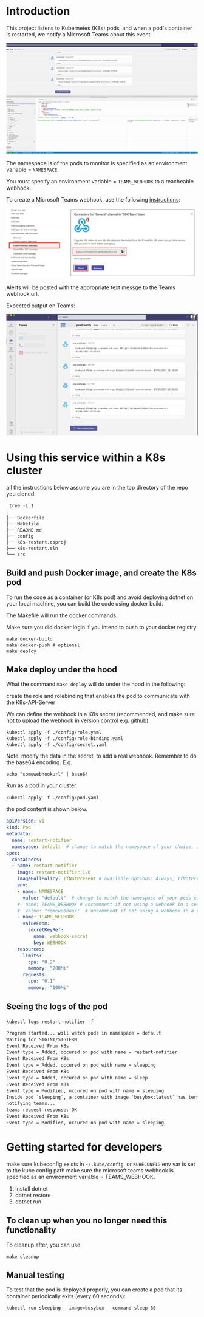 # Introduction 

This project listens to Kubernetes (K8s) pods, and when a pod's container is restarted, we notify a Microsoft Teams about this event. 

![demo](./media/k8s-to-teams.gif)

The namespace is of the pods to monitor is specified as an environment variable = `NAMESPACE`. 

You must specify an environment variable = `TEAMS_WEBHOOK` to a reacheable webhook.

To create a Microsoft Teams webhook, use the following [instructions](https://docs.microsoft.com/en-us/microsoftteams/platform/webhooks-and-connectors/how-to/add-incoming-webhook#:~:text=The%20webhook%20is%20available%20in%20the%20Teams%20channel):

[![Webhook](./media/teams-incoming-webhook.png)](https://docs.microsoft.com/en-us/microsoftteams/platform/webhooks-and-connectors/how-to/add-incoming-webhook#:~:text=The%20webhook%20is%20available%20in%20the%20Teams%20channel)

Alerts will be posted with the appropriate text messge to the Teams webhook url.

Expected output on Teams:

![Teams](./media/restart.png) 

# Using this service within a K8s cluster

all the instructions below assume you are in the top directory of the repo you cloned.

```
 tree -L 1
.
├── Dockerfile
├── Makefile
├── README.md
├── config
├── k8s-restart.csproj
├── k8s-restart.sln
└── src
```

## Build and push Docker image, and create the K8s pod

To run the code as a container (or K8s pod) and avoid deploying dotnet on your local machine, you can build the code using docker build.

The Makefile will run the docker commands.

Make sure you did docker login if you intend to push to your docker registry

```shell
make docker-build
make docker-push # optional
make deploy
```

## Make deploy under the hood

What the command `make deploy` will do under the hood in the following:

create the role and rolebinding that enables the pod to communicate with the K8s-API-Server

We can define the webhook in a K8s secret (recommended, and make sure not to upload the webhook in version control e.g. github)

```shell
kubectl apply -f ./config/role.yaml
kubectl apply -f ./config/role-binding.yaml
kubectl apply -f ./config/secret.yaml
```

Note: modify the data in the secret, to add a real webhook. Remember to do the  base64 encoding. E.g.

```
echo "somewebhookurl" | base64
```

Run as a pod in your cluster

`kubectl apply -f ./config/pod.yaml`

the pod content is shown below.

```yaml
apiVersion: v1
kind: Pod
metadata:
  name: restart-notifier
  namespace: default  # change to match the namespace of your choice, if empty, "default" is used
spec:
  containers:
  - name: restart-notifier
    image: restart-notifier:1.0
    imagePullPolicy: IfNotPresent # available options: Always, IfNotPresent, Always
    env:
    - name: NAMESPACE
      value: "default"  # change to match the namespace of your pods e.g. kube-system, if empty, "default" is used
    #- name: TEAMS_WEBHOOK # uncommnent if not using a webhook in a secret, and comment out the env with valueFrom below
    #  value: "somewebhook"  # uncommnent if not using a webhook in a secret and comment out the env with valueFrom below
    - name: TEAMS_WEBHOOK
      valueFrom:
        secretKeyRef:
          name: webhook-secret
          key: WEBHOOK
    resources:
      limits:
        cpu: "0.2"
        memory: "200Mi"
      requests:
        cpu: "0.1"
        memory: "100Mi"
  ```

  ## Seeing the logs of the pod

`kubectl logs restart-notifier -f`

  ```txt
Program started... will watch pods in namespace = default
Waiting for SIGINT/SIGTERM
Event Received From K8s
Event type = Added, occured on pod with name = restart-notifier
Event Received From K8s
Event type = Added, occured on pod with name = sleeping
Event Received From K8s
Event type = Added, occured on pod with name = sleep
Event Received From K8s
Event type = Modified, occured on pod with name = sleeping
Inside pod `sleeping`, a container with image `busybox:latest` has terminated at = `07/03/2021 23:43:41`
notifying teams...
teams request response: OK
Event Received From K8s
Event type = Modified, occured on pod with name = sleeping
```

# Getting started for developers 

make sure kubeconfig exists in `~/.kube/config`, or `KUBECONFIG` env var is set to the kube config path
make sure the microsoft teams webhook is specified as an environment variable = TEAMS_WEBHOOK.

1.	Install dotnet
2.	dotnet restore
3.	dotnet run

## To clean up when you no longer need this functionality

To cleanup after, you can use:

```shell
make cleanup
```

## Manual testing

To test that the pod is deployed properly, you can create a pod that its container periodically exits (every 60 seconds):

```
kubectl run sleeping --image=busybox --command sleep 60
```



